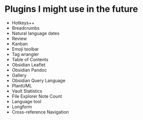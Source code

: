 # Plugins I might use in the future
- Hotkeys++
- Breadcrumbs
- Natural language dates
- Review
- Kanban
- Emoji toolbar
- Tag wrangler
- Table of Contents
- Obsidian Leaflet
- Obsidian Pandoc
- Gallery
- Obsidian Query Language
- PlantUML
- Vault Statistics
- File Explorer Note Count
- Language tool
- Longform
- Cross-reference Navigation